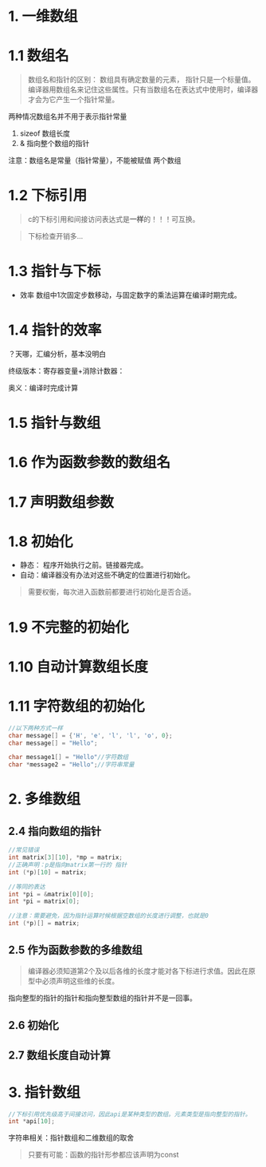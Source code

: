 # 1. 一维数组

# 1.1 数组名

> 数组名和指针的区别： 数组具有确定数量的元素， 指针只是一个标量值。编译器用数组名来记住这些属性。只有当数组名在表达式中使用时，编译器才会为它产生一个指针常量。

两种情况数组名并不用于表示指针常量
1. sizeof 数组长度
2. & 指向整个数组的指针

注意：数组名是常量（指针常量），不能被赋值
两个数组

# 1.2 下标引用

> c的下标引用和间接访问表达式是**一样**的！！！可互换。

> 下标检查开销多...

# 1.3 指针与下标

- 效率 数组中1次固定步数移动，与固定数字的乘法运算在编译时期完成。

# 1.4 指针的效率
？天哪，汇编分析，基本没明白

终级版本：寄存器变量+消除计数器：

奥义：编译时完成计算

# 1.5 指针与数组

# 1.6 作为函数参数的数组名

# 1.7 声明数组参数

# 1.8 初始化
- 静态： 程序开始执行之前。链接器完成。
- 自动：编译器没有办法对这些不确定的位置进行初始化。

> 需要权衡，每次进入函数前都要进行初始化是否合适。

# 1.9 不完整的初始化

# 1.10 自动计算数组长度

# 1.11 字符数组的初始化

```c
//以下两种方式一样
char message[] = {'H', 'e', 'l', 'l', 'o', 0};
char message[] = "Hello";
```

```c
char message1[] = "Hello"//字符数组
char *message2 = "Hello";//字符串常量
```

# 2. 多维数组

## 2.4 指向数组的指针

```c
//常见错误
int matrix[3][10], *mp = matrix;
//正确声明：p是指向matrix第一行的 指针
int (*p)[10] = matrix;

//等同的表达
int *pi = &matrix[0][0];
int *pi = matrix[0];

//注意：需要避免，因为指针运算时候根据空数组的长度进行调整，也就是0
int (*p)[] = matrix;
```

## 2.5 作为函数参数的多维数组

> 编译器必须知道第2个及以后各维的长度才能对各下标进行求值。因此在原型中必须声明这些维的长度。

指向整型的指针的指针和指向整型数组的指针并不是一回事。

## 2.6 初始化

## 2.7 数组长度自动计算

# 3. 指针数组
```c
//下标引用优先级高于间接访问，因此api是某种类型的数组。元素类型是指向整型的指针。
int *api[10];
```

字符串相关：指针数组和二维数组的取舍

> 只要有可能：函数的指针形参都应该声明为const
